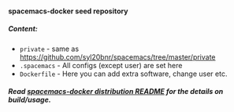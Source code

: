 #### spacemacs-docker seed repository

##### Content:
  - `private` - same as https://github.com/syl20bnr/spacemacs/tree/master/private
  - `.spacemacs` - All configs (except user) are set here
  - `Dockerfile` - Here you can add extra software, change user etc.

##### Read [spacemacs-docker distribution README](https://github.com/syl20bnr/spacemacs/blob/develop/layers/%2Bdistributions/spacemacs-docker/README.org) for the details on build/usage.
